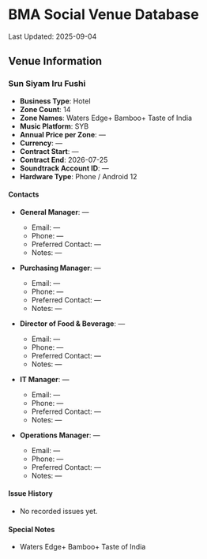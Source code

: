 # BMA Social Venue Database

Last Updated: 2025-09-04

## Venue Information

### Sun Siyam Iru Fushi
- **Business Type**: Hotel
- **Zone Count**: 14
- **Zone Names**: Waters Edge+ Bamboo+ Taste of India
- **Music Platform**: SYB
- **Annual Price per Zone**: —
- **Currency**: —
- **Contract Start**: —
- **Contract End**: 2026-07-25
- **Soundtrack Account ID**: —
- **Hardware Type**: Phone / Android 12

#### Contacts
- **General Manager**: —
  - Email: —
  - Phone: —
  - Preferred Contact: —
  - Notes: —

- **Purchasing Manager**: —
  - Email: —
  - Phone: —
  - Preferred Contact: —
  - Notes: —

- **Director of Food & Beverage**: —
  - Email: —
  - Phone: —
  - Preferred Contact: —
  - Notes: —

- **IT Manager**: —
  - Email: —
  - Phone: —
  - Preferred Contact: —
  - Notes: —

- **Operations Manager**: —
  - Email: —
  - Phone: —
  - Preferred Contact: —
  - Notes: —

#### Issue History
- No recorded issues yet.

#### Special Notes
- Waters Edge+ Bamboo+ Taste of India
